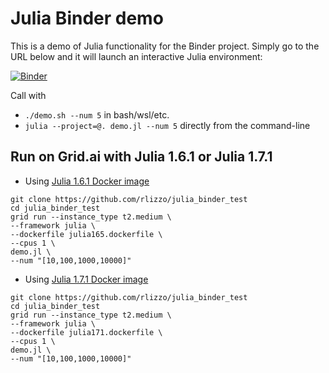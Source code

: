 # Julia Binder demo

This is a demo of Julia functionality for the Binder project. Simply
go to the URL below and it will launch an interactive Julia environment:

[![Binder](https://mybinder.org/badge_logo.svg)](https://mybinder.org/v2/gh/jlperla/julia_binder_test/master?filepath=demo.ipynb)


Call with
- `./demo.sh --num 5` in bash/wsl/etc.
- `julia --project=@. demo.jl --num 5` directly from the command-line

## Run on Grid.ai with Julia 1.6.1 or Julia 1.7.1

- Using [Julia 1.6.1 Docker image](julia165.dockerfile)
```
git clone https://github.com/rlizzo/julia_binder_test
cd julia_binder_test
grid run --instance_type t2.medium \
--framework julia \
--dockerfile julia165.dockerfile \
--cpus 1 \
demo.jl \
--num "[10,100,1000,10000]"
```

- Using [Julia 1.7.1 Docker image](julia171.dockerfile)
```
git clone https://github.com/rlizzo/julia_binder_test
cd julia_binder_test
grid run --instance_type t2.medium \
--framework julia \
--dockerfile julia171.dockerfile \
--cpus 1 \
demo.jl \
--num "[10,100,1000,10000]"
```